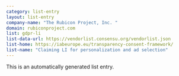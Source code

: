```yaml
---
category: list-entry
layout: list-entry
company-name: "The Rubicon Project, Inc. "
domain: rubiconproject.com
list: gdpr-li
list-data-url: https://vendorlist.consensu.org/vendorlist.json
list-home: https://iabeurope.eu/transparency-consent-framework/
list-name: "Claiming LI for personalization and ad selection"
---
```


This is an automatically generated list entry.
